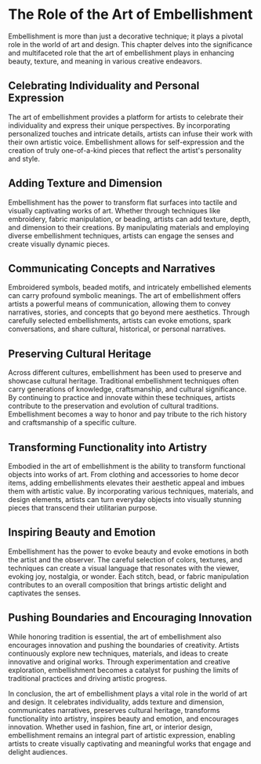 The Role of the Art of Embellishment
===============================================

Embellishment is more than just a decorative technique; it plays a pivotal role in the world of art and design. This chapter delves into the significance and multifaceted role that the art of embellishment plays in enhancing beauty, texture, and meaning in various creative endeavors.

Celebrating Individuality and Personal Expression
-------------------------------------------------

The art of embellishment provides a platform for artists to celebrate their individuality and express their unique perspectives. By incorporating personalized touches and intricate details, artists can infuse their work with their own artistic voice. Embellishment allows for self-expression and the creation of truly one-of-a-kind pieces that reflect the artist's personality and style.

Adding Texture and Dimension
----------------------------

Embellishment has the power to transform flat surfaces into tactile and visually captivating works of art. Whether through techniques like embroidery, fabric manipulation, or beading, artists can add texture, depth, and dimension to their creations. By manipulating materials and employing diverse embellishment techniques, artists can engage the senses and create visually dynamic pieces.

Communicating Concepts and Narratives
-------------------------------------

Embroidered symbols, beaded motifs, and intricately embellished elements can carry profound symbolic meanings. The art of embellishment offers artists a powerful means of communication, allowing them to convey narratives, stories, and concepts that go beyond mere aesthetics. Through carefully selected embellishments, artists can evoke emotions, spark conversations, and share cultural, historical, or personal narratives.

Preserving Cultural Heritage
----------------------------

Across different cultures, embellishment has been used to preserve and showcase cultural heritage. Traditional embellishment techniques often carry generations of knowledge, craftsmanship, and cultural significance. By continuing to practice and innovate within these techniques, artists contribute to the preservation and evolution of cultural traditions. Embellishment becomes a way to honor and pay tribute to the rich history and craftsmanship of a specific culture.

Transforming Functionality into Artistry
----------------------------------------

Embodied in the art of embellishment is the ability to transform functional objects into works of art. From clothing and accessories to home decor items, adding embellishments elevates their aesthetic appeal and imbues them with artistic value. By incorporating various techniques, materials, and design elements, artists can turn everyday objects into visually stunning pieces that transcend their utilitarian purpose.

Inspiring Beauty and Emotion
----------------------------

Embellishment has the power to evoke beauty and evoke emotions in both the artist and the observer. The careful selection of colors, textures, and techniques can create a visual language that resonates with the viewer, evoking joy, nostalgia, or wonder. Each stitch, bead, or fabric manipulation contributes to an overall composition that brings artistic delight and captivates the senses.

Pushing Boundaries and Encouraging Innovation
---------------------------------------------

While honoring tradition is essential, the art of embellishment also encourages innovation and pushing the boundaries of creativity. Artists continuously explore new techniques, materials, and ideas to create innovative and original works. Through experimentation and creative exploration, embellishment becomes a catalyst for pushing the limits of traditional practices and driving artistic progress.

In conclusion, the art of embellishment plays a vital role in the world of art and design. It celebrates individuality, adds texture and dimension, communicates narratives, preserves cultural heritage, transforms functionality into artistry, inspires beauty and emotion, and encourages innovation. Whether used in fashion, fine art, or interior design, embellishment remains an integral part of artistic expression, enabling artists to create visually captivating and meaningful works that engage and delight audiences.

